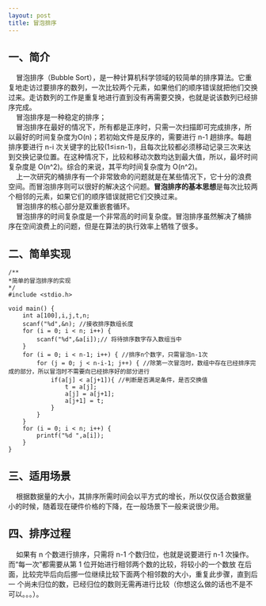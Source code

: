 ```yaml
---
layout: post
title: 冒泡排序
---
```

## 一、简介 ##  

&#160;&#160;&#160;&#160;冒泡排序（Bubble Sort），是一种计算机科学领域的较简单的排序算法。它重复地走访过要排序的数列，一次比较两个元素，如果他们的顺序错误就把他们交换过来。走访数列的工作是重复地进行直到没有再需要交换，也就是说该数列已经排序完成。  
&#160;&#160;&#160;&#160;冒泡排序是一种稳定的排序；  
&#160;&#160;&#160;&#160;冒泡排序在最好的情况下，所有都是正序时，只需一次扫描即可完成排序，所以最好的时间复杂度为O(n)；若初始文件是反序的，需要进行 n-1 趟排序。每趟排序要进行 n-i 次关键字的比较(1≤i≤n-1)，且每次比较都必须移动记录三次来达到交换记录位置。在这种情况下，比较和移动次数均达到最大值，所以，最坏时间复杂度是 O(n^2)。综合的来说，其平均时间复杂度为 O(n^2)。   
&#160;&#160;&#160;&#160;上一次研究的桶排序有一个非常致命的问题就是在某些情况下，它十分的浪费空间。而冒泡排序则可以很好的解决这个问题。**冒泡排序的基本思想**是每次比较两个相邻的元素，如果它们的顺序错误就把它们交换过来。  
&#160;&#160;&#160;&#160;冒泡排序的核心部分是双重嵌套循环。  
&#160;&#160;&#160;&#160;冒泡排序的时间复杂度是一个非常高的时间复杂度。冒泡排序虽然解决了桶排序在空间浪费上的问题，但是在算法的执行效率上牺牲了很多。

## 二、简单实现 ##

	/**
	*简单的冒泡排序的实现
	*/
	#include <stdio.h>

	void main() {
		int a[100],i,j,t,n;
		scanf("%d",&n); //接收排序数组长度
		for (i = 0; i < n; i++) {
			scanf("%d",&a[i]);// 将待排序数字存入数组当中
		}
		for (i = 0; i < n-1; i++) { //排序n个数字，只需冒泡n-1次
			for (j = 0; j < n-i-1; j++) { //除第一次冒泡时，数组中存在已经排序完成的部分，所以冒泡时不需要向已经排序好的部分进行
				if(a[j] < a[j+1]){ //判断是否满足条件，是否交换值
					t = a[j];
					a[j] = a[j+1];
					a[j+1] = t;
				}
			}
		}
		for (i = 0; i < n; i++) {
			printf("%d ",a[i]);
		}
	}

## 三、适用场景 ##  

&#160;&#160;&#160;&#160;根据数据量的大小，其排序所需时间会以平方式的增长，所以仅仅适合数据量小的时候，随着现在硬件价格的下降，在一般场景下一般来说很少用。  

## 四、排序过程 ##  
&#160;&#160;&#160;&#160;如果有 n 个数进行排序，只需将 n-1 个数归位，也就是说要进行 n-1 次操作。而“每一次”都需要从第 1 位开始进行相邻两个数的比较，将较小的一个数放 在后面，比较完毕后向后挪一位继续比较下面两个相邻数的大小，重复此步骤，直到后一
个尚未归位的数，已经归位的数则无需再进行比较（你想这么做的话也不是不可以。。。）。